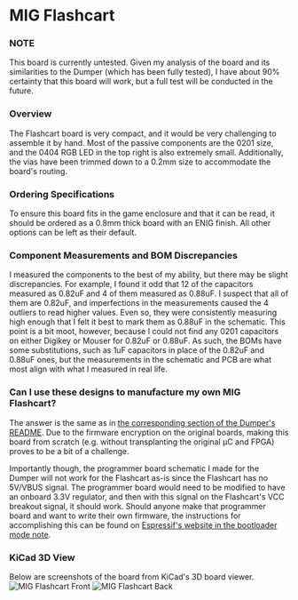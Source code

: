 # MIG Flashcart

### NOTE
This board is currently untested. Given my analysis of the board and its similarities to the Dumper (which has been fully tested), I have about 90% certainty that this board will work, but a full test will be conducted in the future.

### Overview
The Flashcart board is very compact, and it would be very challenging to assemble it by hand. Most of the passive components are the 0201 size, and the 0404 RGB LED in the top right is also extremely small. Additionally, the vias have been trimmed down to a 0.2mm size to accommodate the board's routing.

### Ordering Specifications
To ensure this board fits in the game enclosure and that it can be read, it should be ordered as a 0.8mm thick board with an ENIG finish. All other options can be left as their default.

### Component Measurements and BOM Discrepancies
I measured the components to the best of my ability, but there may be slight discrepancies. For example, I found it odd that 12 of the capacitors measured as 0.82uF and 4 of them measured as 0.88uF. I suspect that all of them are 0.82uF, and imperfections in the measurements caused the 4 outliers to read higher values. Even so, they were consistently measuring high enough that I felt it best to mark them as 0.88uF in the schematic. This point is a bit moot, however, because I could not find any 0201 capacitors on either Digikey or Mouser for 0.82uF or 0.88uF. As such, the BOMs have some substitutions, such as 1uF capacitors in place of the 0.82uF and 0.88uF ones, but the measurements in the schematic and PCB are what most align with what I measured in real life.

### Can I use these designs to manufacture my own MIG Flashcart?
The answer is the same as in [the corresponding section of the Dumper's README](https://github.com/sabogalc/MIG-Flash-PCBs/tree/main/KiCad%20Projects/MIG%20Dumper#can-i-use-these-designs-to-manufacture-my-own-mig-dumper). Due to the firmware encryption on the original boards, making this board from scratch (e.g. without transplanting the original μC and FPGA) proves to be a bit of a challenge.

Importantly though, the programmer board schematic I made for the Dumper will not work for the Flashcart as-is since the Flashcart has no 5V/VBUS signal. The programmer board would need to be modified to have an onboard 3.3V regulator, and then with this signal on the Flashcart's VCC breakout signal, it should work. Should anyone make that programmer board and want to write their own firmware, the instructions for accomplishing this can be found on [Espressif's website in the bootloader mode note](https://docs.espressif.com/projects/esp-idf/en/v5.2/esp32s2/api-guides/dfu.html).

### KiCad 3D View
Below are screenshots of the board from KiCad's 3D board viewer.
![MIG Flashcart Front](https://github.com/user-attachments/assets/5ff4c5d8-9a7c-4a3f-b2bb-35ee3b8a732e)
![MIG Flashcart Back](https://github.com/user-attachments/assets/f55e2d2e-1815-43f6-b93c-4e452c501559)